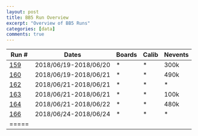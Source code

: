 ```yaml
---
layout:	post
title: BB5 Run Overview
excerpt: "Overview of BB5 Runs"
categories: [data]
comments: true
---
```



| Run #  | Dates | Boards | Calib | Nevents |
|--------|--------|--------|--------|--------|
| [159]({{base}}/articles/2018-06/run0159) | 2018/06/19-2018/06/20 | * | * | 300k |
| [160]({{base}}/articles/2018-06/run0160) | 2018/06/19-2018/06/21 | * | * | 490k |
| [162]({{base}}/articles/2018-06/run0162) | 2018/06/21-2018/06/21 | * | * | * |
| [163]({{base}}/articles/2018-06/run0163) | 2018/06/21-2018/06/21 | * | * | 100k |
| [164]({{base}}/articles/2018-06/run0164) | 2018/06/21-2018/06/22 | * | * | 480k |
| [166]({{base}}/articles/2018-06/run0166) | 2018/06/24-2018/06/24 | * | * | * |
|=====
